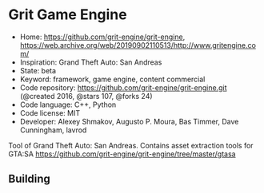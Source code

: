 # Grit Game Engine

- Home: https://github.com/grit-engine/grit-engine, https://web.archive.org/web/20190902110513/http://www.gritengine.com/
- Inspiration: Grand Theft Auto: San Andreas
- State: beta
- Keyword: framework, game engine, content commercial
- Code repository: https://github.com/grit-engine/grit-engine.git (@created 2016, @stars 107, @forks 24)
- Code language: C++, Python
- Code license: MIT
- Developer: Alexey Shmakov, Augusto P. Moura, Bas Timmer, Dave Cunningham, lavrod

Tool of Grand Theft Auto: San Andreas.
Contains asset extraction tools for GTA:SA https://github.com/grit-engine/grit-engine/tree/master/gtasa

## Building
